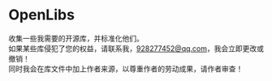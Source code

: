 # OpenLibs
收集一些我需要的开源库，并标准化他们。</br>
如果某些库侵犯了您的权益，请联系我，928277452@qq.com，我会立即更改或撤销！</br>
同时我会在库文件中加上作者来源，以尊重作者的劳动成果，请作者审查！</br>
